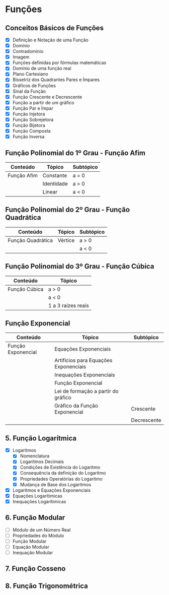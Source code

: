 # Funções
  
## Conceitos Básicos de Funções
- [x] Definição e Notação de uma Função
- [x] Domínio
- [x] Contradomínio
- [x] Imagem
- [x] Funções definidas por fórmulas matemáticas
- [x] Domínio de uma função real
- [x] Plano Cartesiano
- [x] Bissetriz dos Quadrantes Pares e Ímpares
- [x] Gráficos de Funções
- [x] Sinal da Função
- [x] Função Crescente e Decrescente
- [x] Função a partir de um gráfico
- [x] Função Par e Ímpar
- [x] Função Injetora
- [x] Função Sobrejetora
- [x] Função Bijetora
- [x] Função Composta
- [x] Função Inversa

## Função Polinomial do 1º Grau - Função Afim
|Conteúdo|Tópico|Subtópico|
|-|-|-|
|Função Afim|Constante|a = 0|
||Identidade|a > 0|
||Linear|a < 0|

## Função Polinomial do 2º Grau - Função Quadrática
|Conteúdo|Tópico|Subtópico|
|-|-|-|
|Função Quadrática|Vértice|a > 0|
|||a < 0|

## Função Polinomial do 3º Grau - Função Cúbica
|Conteúdo|Tópico|
|-|-|
|Função Cúbica|a > 0|
||a < 0|
||1 a 3 raízes reais|

## Função Exponencial
|Conteúdo|Tópico|Subtópico|
|-|-|-|
|Função Exponencial|Equações Exponenciais||
||Artifícios para Equações Exponenciais||
||Inequações Exponenciais||
||Função Exponencial||
||Lei de formação a partir do gráfico||
||Gráfico da Função Exponencial|Crescente|
|||Decrescente|

## 5. Função Logarítmica
- [x] Logaritmos
  - [x] Nomenclatura
  - [x] Logaritmos Decimais
  - [x] Condições de Existência do Logaritmo
  - [x] Consequência da definição do Logaritmo
  - [x] Propriedades Operatórias do Logaritmo
  - [x] Mudança de Base dos Logaritmos
- [x] Logaritmos e Equações Exponenciais
- [x] Equações Logarítimicas
- [x] Inequações Logarítimicas

## 6. Função Modular
- [ ] Módulo de um Número Real
- [ ] Propriedades do Módulo
- [ ] Função Modular
- [ ] Equação Modular
- [ ] Inequação Modular

## 7. Função Cosseno

## 8. Função Trigonométrica
